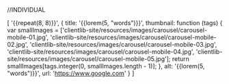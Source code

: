 //INDIVIDUAL

[
  '{{repeat(8, 8)}}',
  {
    title: '{{lorem(5, "words")}}',
    thumbnail: function (tags) {
      var smallImages = ['clientlib-site/resources/images/carousel/carousel-mobile-01.jpg', 'clientlib-site/resources/images/carousel/carousel-mobile-02.jpg', 'clientlib-site/resources/images/carousel/carousel-mobile-03.jpg', 'clientlib-site/resources/images/carousel/carousel-mobile-04.jpg', 'clientlib-site/resources/images/carousel/carousel-mobile-05.jpg'];
      return smallImages[tags.integer(0, smallImages.length - 1)];
    },
    alt: '{{lorem(5, "words")}}',
	url: 'https://www.google.com'
  }
]

